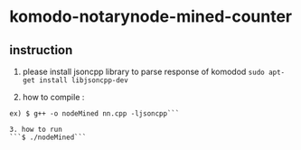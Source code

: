 # komodo-notarynode-mined-counter

## instruction

1. please install jsoncpp library to parse response of komodod
```sudo apt-get install libjsoncpp-dev```

2. how to compile : 
```$ g++ -o exefileName sourceFile.cpp -ljsoncpp
ex) $ g++ -o nodeMined nn.cpp -ljsoncpp```

3. how to run
```$ ./nodeMined```
